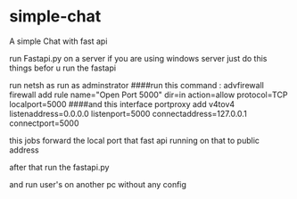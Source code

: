 # simple-chat
A simple Chat with fast api

run Fastapi.py on a server
if you are using windows server just do this things befor u run the fastapi

run netsh as run as adminstrator
####run this command :
advfirewall firewall add rule name="Open Port 5000" dir=in action=allow protocol=TCP localport=5000
####and this
interface portproxy add v4tov4 listenaddress=0.0.0.0 listenport=5000 connectaddress=127.0.0.1 connectport=5000

this jobs forward the local port that fast api running on that to public address

after that run the fastapi.py

and run user's on another pc without any config

